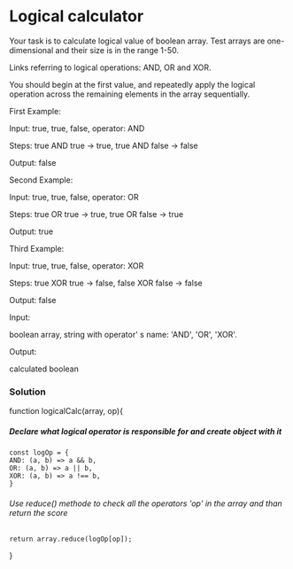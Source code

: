 # Logical calculator

Your task is to calculate logical value of boolean array. Test arrays are one-dimensional and their size is in the range 1-50.

Links referring to logical operations: AND, OR and XOR.

You should begin at the first value, and repeatedly apply the logical operation across the remaining elements in the array sequentially.

First Example:

Input: true, true, false, operator: AND

Steps: true AND true -> true, true AND false -> false

Output: false

Second Example:

Input: true, true, false, operator: OR

Steps: true OR true -> true, true OR false -> true

Output: true

Third Example:

Input: true, true, false, operator: XOR

Steps: true XOR true -> false, false XOR false -> false

Output: false

Input:

boolean array, string with operator' s name: 'AND', 'OR', 'XOR'.

Output:

calculated boolean

### Solution

function logicalCalc(array, op){

##### Declare what logical operator is responsible for and create object with it

    const logOp = {
    AND: (a, b) => a && b,
    OR: (a, b) => a || b,
    XOR: (a, b) => a !== b,
    }

###### Use reduce() methode to check all the operators 'op' in the array and than return the score

    return array.reduce(logOp[op]);

}
